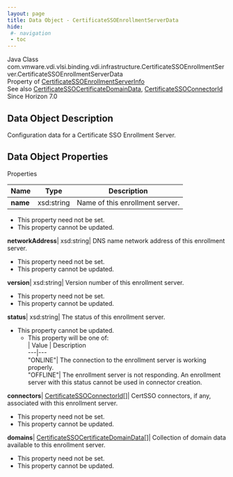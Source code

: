 ```yaml
---
layout: page
title: Data Object - CertificateSSOEnrollmentServerData
hide:
 #- navigation
 - toc
---
```






Java Class
    com.vmware.vdi.vlsi.binding.vdi.infrastructure.CertificateSSOEnrollmentServer.CertificateSSOEnrollmentServerData  
Property of
     [CertificateSSOEnrollmentServerInfo](vdi.infrastructure.CertificateSSOEnrollmentServer.CertificateSSOEnrollmentServerInfo.md#field_detail)  
See also
     [CertificateSSOCertificateDomainData](vdi.infrastructure.CertificateSSOEnrollmentServer.DomainData.md), [CertificateSSOConnectorId](vdi.entity.CertificateSSOConnectorId.md)  
Since 
    Horizon 7.0

## Data Object Description 

Configuration data for a Certificate SSO Enrollment Server. 

## Data Object Properties

Properties

Name |  Type |  Description   
---|---|---  
**name**|  xsd:string|  Name of this enrollment server.   


* This property need not be set.
* This property cannot be updated.

  
**networkAddress**|  xsd:string|  DNS name network address of this enrollment server.   


* This property need not be set.
* This property cannot be updated.

  
**version**|  xsd:string|  Version number of this enrollment server.   


* This property need not be set.
* This property cannot be updated.

  
**status**|  xsd:string|  The status of this enrollment server.   


* This property cannot be updated.
  * This property will be one of:  
|  Value |  Description   
---|---  
"ONLINE"| The connection to the enrollment server is working properly.  
"OFFLINE"| The enrollment server is not responding. An enrollment server with this status cannot be used in connector creation.  

  
**connectors**| [CertificateSSOConnectorId[]](vdi.entity.CertificateSSOConnectorId.md)|  CertSSO connectors, if any, associated with this enrollment server.   


* This property need not be set.
* This property cannot be updated.

  
**domains**| [CertificateSSOCertificateDomainData[]](vdi.infrastructure.CertificateSSOEnrollmentServer.DomainData.md)|  Collection of domain data available to this enrollment server.   


* This property need not be set.
* This property cannot be updated.

  
  
  
   
  
  


